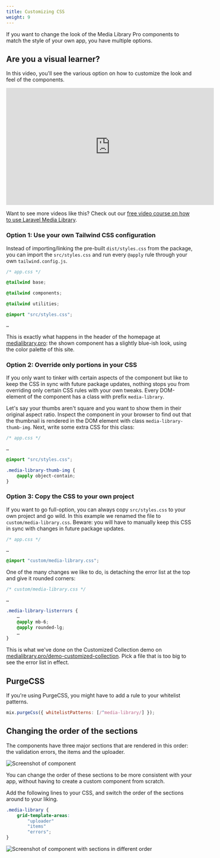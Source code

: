 ```yaml
---
title: Customizing CSS
weight: 9
---
```


If you want to change the look of the Media Library Pro components to match the style of your own app, you have multiple options.

## Are you a visual learner?

In this video, you'll see the various option on how to customize the look and feel of the components.

<iframe width="560" height="315" src="https://www.youtube.com/embed/eSRUY6RTtug" frameborder="0" allow="accelerometer; autoplay; clipboard-write; encrypted-media; gyroscope; picture-in-picture" allowfullscreen></iframe>

Want to see more videos like this? Check out our [free video course on how to use Laravel Media Library](https://spatie.be/videos/discovering-laravel-media-library).

### Option 1: Use your own Tailwind CSS configuration

Instead of importing/linking the pre-built `dist/styles.css` from the package, you can import the `src/styles.css` and run every `@apply` rule through your own `tailwind.config.js`.

```css
/* app.css */

@tailwind base;

@tailwind components;

@tailwind utilities;

@import "src/styles.css";

…
```

This is exactly what happens in the header of the homepage at [medialibrary.pro](https://medialibrary.pro): the shown component has a slightly blue-ish look, using the color palette of this site.

### Option 2: Override only portions in your CSS

If you only want to tinker with certain aspects of the component but like to keep the CSS in sync with future package updates, nothing stops you from overriding only certain CSS rules with your own tweaks. Every DOM-element of the component has a class with prefix `media-library`.

Let's say your thumbs aren't square and you want to show them in their original aspect ratio.
Inspect the component in your browser to find out that the thumbnail is rendered in the DOM element with class `media-library-thumb-img`. Next, write some extra CSS for this class:

```css
/* app.css */

…

@import "src/styles.css";

.media-library-thumb-img {
    @apply object-contain;
}

```

### Option 3: Copy the CSS to your own project

If you want to go full-option, you can always copy `src/styles.css` to your own project and go wild.
In this example we renamed the file to `custom/media-library.css`.
Beware: you will have to manually keep this CSS in sync with changes in future package updates.

```css
/* app.css */

…

@import "custom/media-library.css";
```

One of the many changes we like to do, is detaching the error list at the top and give it rounded corners:

```css
/* custom/media-library.css */

…

.media-library-listerrors {
    …
    @apply mb-6;
    @apply rounded-lg;
    …
}
```

This is what we've done on the Customized Collection demo on [medialibrary.pro/demo-customized-collection](http://medialibrary.pro/demo-customized-collection). Pick a file that is too big to see the error list in effect.

## PurgeCSS

If you're using PurgeCSS, you might have to add a rule to your whitelist patterns.

```js
mix.purgeCss({ whitelistPatterns: [/^media-library/] });
```

## Changing the order of the sections

The components have three major sections that are rendered in this order: the validation errors, the items and the uploader.

![Screenshot of component](/docs/laravel-medialibrary/v9/images/pro/sections.png)

You can change the order of these sections to be more consistent with your app, without having to create a custom component from scratch.

Add the following lines to your CSS, and switch the order of the sections around to your liking.

```css
.media-library {
    grid-template-areas:
        "uploader"
        "items"
        "errors";
}
```

![Screenshot of component with sections in different order](/docs/laravel-medialibrary/v9/images/pro/sections-order-switched.png)
